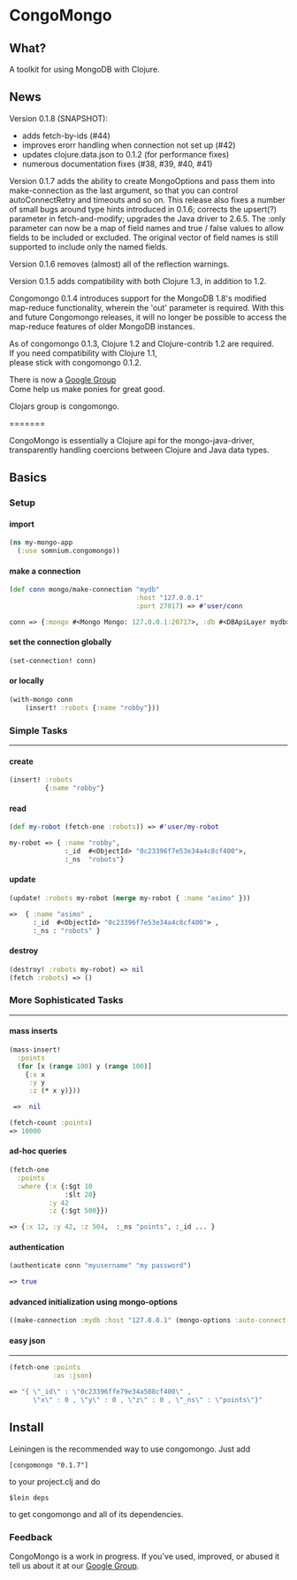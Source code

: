 CongoMongo
===========

What?
------
A toolkit for using MongoDB with Clojure.

News
--------------
Version 0.1.8 (SNAPSHOT):
* adds fetch-by-ids (#44)
* improves erorr handling when connection not set up (#42)
* updates clojure.data.json to 0.1.2 (for performance fixes)
* numerous documentation fixes (#38, #39, #40, #41)

Version 0.1.7 adds the ability to create MongoOptions and pass them
into make-connection as the last argument, so that you can control
autoConnectRetry and timeouts and so on. This release also fixes a
number of small bugs around type hints introduced in 0.1.6; corrects
the upsert(?) parameter in fetch-and-modify; upgrades the Java driver
to 2.6.5. The :only parameter can now be a map of field names and
true / false values to allow fields to be included or excluded. The
original vector of field names is still supported to include only
the named fields.

Version 0.1.6 removes (almost) all of the reflection warnings.

Version 0.1.5 adds compatibility with both Clojure 1.3, in addition
to 1.2.

Congomongo 0.1.4 introduces support for the MongoDB 1.8's modified
map-reduce functionality, wherein the 'out' parameter is
required. With this and future Congomongo releases, it will no longer
be possible to access the map-reduce features of older MongoDB
instances.

As of congomongo 0.1.3, Clojure 1.2 and Clojure-contrib 1.2 are required.    
If you need compatibility with Clojure 1.1,     
please stick with congomongo 0.1.2.

There is now a [Google Group](http://groups.google.com/group/congomongo-dev)    
Come help us make ponies for great good.

Clojars group is congomongo.

=======

CongoMongo is essentially a Clojure api for the mongo-java-driver,
transparently handling coercions between Clojure and Java data types.

Basics
--------

### Setup

#### import
```clojure
(ns my-mongo-app
  (:use somnium.congomongo))
```
#### make a connection
```clojure
(def conn mongo/make-connection "mydb"
                                :host "127.0.0.1"
                                :port 27017) => #'user/conn

conn => {:mongo #<Mongo Mongo: 127.0.0.1:20717>, :db #<DBApiLayer mydb>}
```
#### set the connection globally
```clojure
(set-connection! conn)
```
#### or locally
```clojure
(with-mongo conn
    (insert! :robots {:name "robby"}))
```
### Simple Tasks
------------------

#### create
```clojure
(insert! :robots
         {:name "robby"}
```
#### read
```clojure
(def my-robot (fetch-one :robots)) => #'user/my-robot

my-robot => { :name "robby",
              :_id  #<ObjectId> "0c23396f7e53e34a4c8cf400">,
              :_ns  "robots"}
```
#### update
```clojure
(update! :robots my-robot (merge my-robot { :name "asimo" }))

=>  { :name "asimo" ,
      :_id  #<ObjectId> "0c23396f7e53e34a4c8cf400"> ,
      :_ns : "robots" }
```
#### destroy
```clojure
(destroy! :robots my-robot) => nil
(fetch :robots) => ()
```
### More Sophisticated Tasks
----------------------------

#### mass inserts
```clojure
(mass-insert!
  :points
  (for [x (range 100) y (range 100)]
    {:x x
     :y y
     :z (* x y)}))

 =>  nil

(fetch-count :points)
=> 10000
```
#### ad-hoc queries
```clojure
(fetch-one
  :points
  :where {:x {:$gt 10
              :$lt 20}
          :y 42
          :z {:$gt 500}})

=> {:x 12, :y 42, :z 504,  :_ns "points", :_id ... }
```
#### authentication
```clojure
(authenticate conn "myusername" "my password")

=> true
```
#### advanced initialization using mongo-options
```clojure
((make-connection :mydb :host "127.0.0.1" (mongo-options :auto-connect-retry true)"
```
#### easy json
------------------------------------------------------------------------
```clojure
(fetch-one :points
           :as :json)

=> "{ \"_id\" : \"0c23396ffe79e34a508cf400\" ,
      \"x\" : 0 , \"y\" : 0 , \"z\" : 0 , \"_ns\" : \"points\"}"
```

Install
-------

Leiningen is the recommended way to use congomongo.
Just add

    [congomongo "0.1.7"]

to your project.clj and do

    $lein deps

to get congomongo and all of its dependencies.

### Feedback

CongoMongo is a work in progress. If you've used, improved, 
or abused it tell us about it at our [Google Group](http://groups.google.com/group/congomongo-dev).
